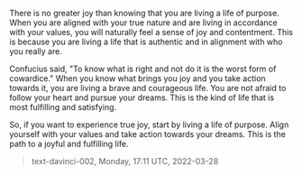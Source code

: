 

There is no greater joy than knowing that you are living a life of purpose. When you are aligned with your true nature and are living in accordance with your values, you will naturally feel a sense of joy and contentment. This is because you are living a life that is authentic and in alignment with who you really are.

Confucius said, "To know what is right and not do it is the worst form of cowardice." When you know what brings you joy and you take action towards it, you are living a brave and courageous life. You are not afraid to follow your heart and pursue your dreams. This is the kind of life that is most fulfilling and satisfying.

So, if you want to experience true joy, start by living a life of purpose. Align yourself with your values and take action towards your dreams. This is the path to a joyful and fulfilling life.

> text-davinci-002, Monday, 17:11 UTC, 2022-03-28
